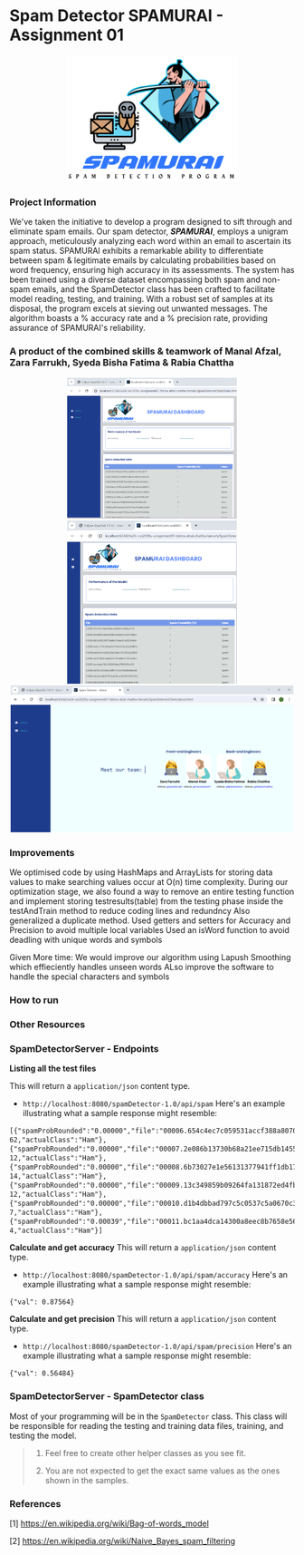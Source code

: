 # Spam Detector SPAMURAI - Assignment 01
<p align="center">
  <img src="SpamDetectorClient/img/spamurai.png" alt="Spamurai Logo" width="300">
</p>

### Project Information
We've taken the initiative to develop a program designed to sift through and eliminate spam emails. Our spam detector, <b><i>SPAMURAI</i></b>, employs a unigram approach, meticulously analyzing each word within an email to ascertain its spam status. SPAMURAI exhibits a remarkable ability to differentiate between spam & legitimate emails by calculating probabilities based on word frequency, ensuring high accuracy in its assessments. The system has been trained using a diverse dataset encompassing both spam and non-spam emails, and the SpamDetector class has been crafted to facilitate model reading, testing, and training. With a robust set of samples at its disposal, the program excels at sieving out unwanted messages. The algorithm boasts a % accuracy rate and a % precision rate, providing assurance of SPAMURAI's reliability.
<h3>A product of the combined skills & teamwork of <b>Manal Afzal, Zara Farrukh, Syeda Bisha Fatima & Rabia Chattha</b></h3>
<p align="center">
   <img src="Spamurai_navBar.png" alt="Spamurai Working Interface" width="300">
  <img src="Spamurai.png" alt="Spamurai Working Interface" width="300">
  <img src="Spamurai_About.png" alt="Spamurai Working Interface" width="500">
</p>


 

### Improvements
We optimised code by using HashMaps and ArrayLists for storing data values to make searching values occur at O(n) time complexity. 
During our optimization stage, we also found a way to remove an entire testing function and implement storing testresults(table) from the testing phase inside the testAndTrain method to reduce coding lines and redundncy
Also generalized a duplicate method.
Used getters and setters for Accuracy and Precision to avoid multiple local variables
Used an isWord function to avoid deadling with unique words and symbols

Given More time:
We would improve our algorithm using Lapush Smoothing which effieciently handles unseen words
ALso improve the software to handle the special characters and symbols

### How to run

### Other Resources


### SpamDetectorServer - Endpoints

**Listing all the test files**

This will return a `application/json` content type.
- `http://localhost:8080/spamDetector-1.0/api/spam`
Here's an example illustrating what a sample response might resemble:
```
[{"spamProbRounded":"0.00000","file":"00006.654c4ec7c059531accf388a807064363","spamProbability":5.901245803391957E-62,"actualClass":"Ham"},{"spamProbRounded":"0.00000","file":"00007.2e086b13730b68a21ee715db145522b9","spamProbability":2.800348071907053E-12,"actualClass":"Ham"},{"spamProbRounded":"0.00000","file":"00008.6b73027e1e56131377941ff1db17ff12","spamProbability":8.66861037294167E-14,"actualClass":"Ham"},{"spamProbRounded":"0.00000","file":"00009.13c349859b09264fa131872ed4fb6e4e","spamProbability":6.947265471550557E-12,"actualClass":"Ham"},{"spamProbRounded":"0.00000","file":"00010.d1b4dbbad797c5c0537c5a0670c373fd","spamProbability":1.8814467288977145E-7,"actualClass":"Ham"},{"spamProbRounded":"0.00039","file":"00011.bc1aa4dca14300a8eec8b7658e568f29","spamProbability":3.892844289937937E-4,"actualClass":"Ham"}]
```

**Calculate and get accuracy**
This will return a `application/json` content type.
- `http://localhost:8080/spamDetector-1.0/api/spam/accuracy`
Here's an example illustrating what a sample response might resemble:
```
{"val": 0.87564}
```

**Calculate and get precision**
This will return a `application/json` content type.
- `http://localhost:8080/spamDetector-1.0/api/spam/precision`
Here's an example illustrating what a sample response might resemble:
```
{"val": 0.56484}
```
### SpamDetectorServer - SpamDetector class

Most of your programming will be in the `SpamDetector` class. This class will be responsible for reading the testing and training data files, training, and testing the model.

>1. Feel free to create other helper classes as you see fit.
> 
>2. You are not expected to get the exact same values as the ones shown in the samples.

### References 
[1] https://en.wikipedia.org/wiki/Bag-of-words_model 

[2] https://en.wikipedia.org/wiki/Naive_Bayes_spam_filtering 
